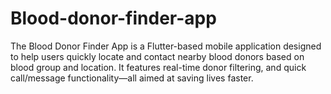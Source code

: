 # Blood-donor-finder-app
The Blood Donor Finder App is a Flutter-based mobile application designed to help users quickly locate and contact nearby blood donors based on blood group and location. It features real-time donor filtering, and quick call/message functionality—all aimed at saving lives faster.

